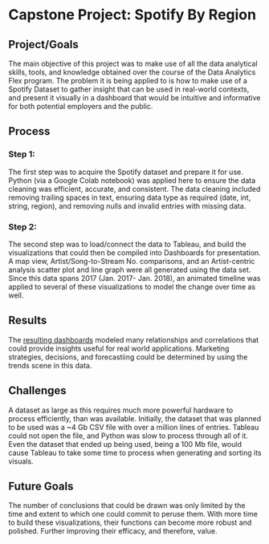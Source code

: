 # Capstone Project: Spotify By Region

## Project/Goals
The main objective of this project was to make use of all the data analytical skills, tools, and knowledge obtained over the course of the Data Analytics Flex program. The problem it is being applied to is how to make use of a Spotify Dataset to gather insight that can be used in real-world contexts, and present it visually in a dashboard that would be intuitive and informative for both potential employers and the public.

## Process
### Step 1:
The first step was to acquire the Spotify dataset and prepare it for use. Python (via a Google Colab notebook) was applied here to ensure the data cleaning was efficient, accurate, and consistent. The data cleaning included removing trailing spaces in text, ensuring data type as required (date, int, string, region), and removing nulls and invalid entries with missing data.

### Step 2:
The second step was to load/connect the data to Tableau, and build the visualizations that could then be compiled into Dashboards for presentation. A map view, Artist/Song-to-Stream No. comparisons, and an Artist-centric analysis scatter plot and line graph were all generated using the data set. Since this data spans 2017 (Jan. 2017- Jan. 2018), an animated timeline was applied to several of these visualizations to model the change over time as well.

## Results
The [resulting dashboards](https://public.tableau.com/app/profile/josh.ng4033/vizzes) modeled many relationships and correlations that could provide insights useful for real world applications. Marketing strategies, decisions, and forecastiing could be determined by using the trends scene in this data.

## Challenges 
A dataset as large as this requires much more powerful hardware to process efficiently, than was available. Initially, the dataset that was planned to be used was a ~4 Gb CSV file with over a million lines of entries. Tableau could not open the file, and Python was slow to process through all of it. Even the dataset that ended up being used, being a 100 Mb file, would cause Tableau to take some time to process when generating and sorting its visuals.

## Future Goals
The number of conclusions that could be drawn was only limited by the time and extent to which one could commit to peruse them. With more time to build these visualizations, their functions can become more robust and polished. Further improving their efficacy, and therefore, value.

